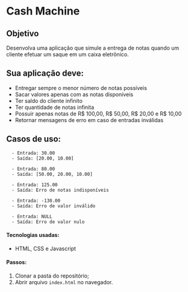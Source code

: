 # Cash Machine

## Objetivo
Desenvolva uma aplicação que simule a entrega de notas quando um cliente efetuar um saque em um caixa eletrônico.

## Sua aplicação deve:
  - Entregar sempre o menor número de notas possíveis
  - Sacar valores apenas com as notas disponíveis
  - Ter saldo do cliente infinito
  - Ter quantidade de notas infinita
  - Possuir apenas notas de R$ 100,00, R$ 50,00, R$ 20,00 e R$ 10,00
  - Retornar mensagens de erro em caso de entradas inválidas

## Casos de uso:
  ```
    - Entrada: 30.00
    - Saída: [20.00, 10.00]
  ```

  ```
    - Entrada: 80.00
    - Saída: [50.00, 20.00, 10.00]
  ```

  ```
    - Entrada: 125.00
    - Saída: Erro de notas indisponíveis
  ```

  ```
    - Entrada: -130.00
    - Saída: Erro de valor inválido
  ```

  ```
    - Entrada: NULL
    - Saída: Erro de valor nulo
  ```
  
#### Tecnologias usadas:
  * HTML, CSS e Javascript

#### Passos:

1. Clonar a pasta do repositório;
2. Abrir arquivo `index.html` no navegador. 
